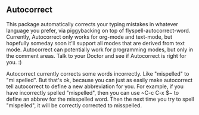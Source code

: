 ## Autocorrect

This package automatically corrects your typing mistakes in whatever language you prefer, via piggybacking on top of flyspell-autocorrect-word.  Currently, Autocorrect only works for org-mode and text-mode, but hopefully someday soon it'll support all modes that are derived from text mode.  Autocorrect can potentially work for programming modes, but only in the comment areas. Talk to your Doctor and see if Autocorrect is right for you. :)

Autocorrect currently corrects some words incorrectly.  Like "mispelled" to "mi spelled".  But that's ok, because you can just as easily make autocorrect tell autocorrect to define a new abbreviation for you.  For example, if you have incorrectly spelled "mispelled", then you can use ~C-c C-x $~ to define an abbrev for the misspelled word.  Then the next time you try to spell "mispelled", it will be correctly corrected to misspelled.
